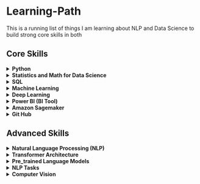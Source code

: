 # Learning-Path
This is a running list of things I am learning about NLP and Data Science to build strong core skills in both
## Core Skills<br>




<details><summary> <b> Python </b> <br></summary>
<p>


| Resource          | Progress      | Done          |
| -------------     | ------------- | ------------- |
| Youtube : Tutorial: Krish Naik - Complete Python           |     ✓          |       ✓        |
| Youtube: Programming with Mosh  |       ✓         |     ✓           |
| Youtube: Python Full Course |       ✓         |               |






</p>
</details>





<details><summary> <b> Statistics and Math for Data Science </b> <br></summary>
<p>


| Resource          | Progress      | Done          |
| -------------     | ------------- | ------------- |
| Statistics and probability-Khan Academy           |     ✓          |       ✓        |
| Udemy: Statistics & Mathematics for Data Science & Data Analytics  |       ✓         |     ✓           |
| Youtube: Mathematics and Statistics for Data Science |       ✓         |         ✓        |






</p>
</details>






<details><summary> <b> SQL </b> <br></summary>
<p>


| Resource          | Progress      | Done          |
| -------------     | ------------- | ------------- |
| Youtube : SQL Tutorial - Full Database Course for Beginners           |     ✓          |       ✓        |
| Youtube: SQL Tutorial for Beginners 2023 | SQL Tutorial | SQL Full Course 2023 | MySQL | SQL | Simplilearn  |       ✓         |  ✓ |
| Youtube: SQL Full Course  by Programming with Mosh|       ✓         |               |






</p>
</details>





<details><summary> <b> Machine Learning </b> <br></summary>
<p>


| Resource          | Progress      | Done          |
| -------------     | ------------- | ------------- |
| Book: AI and Machine Learning For Coders: A Programmer's Guide to Artificial Intelligence           |     ✓          |       ✓        |
| Book: Hands-On Machine Learning with Scikit-Learn, Keras, and TensorFlow, 3rd Edition by Aurélien Géron           |     ✓          |       ✓        |
| Udemy: Machine Learning A-Z™: AI, Python & R + ChatGPT Bonus [2023]|       ✓         |     ✓           |
| Udemy: Data Preprocessing |       ✓         |      ✓         |
| Udemy: Data Preprocessing in Python |       ✓         |      ✓         |
| Udemy: Data Preprocessing in R|       ✓         |      ✓         |
| Udemy: Regression |       ✓         |      ✓         |
| Udemy: Evaluating Regression Models Performance |       ✓         |      ✓         |
| Udemy: Regression Model selection in Python|       ✓         |      ✓         |
| Udemy: Classification |       ✓         |      ✓         |
| Udemy: Evaluating Classification Models Performance |       ✓         |      ✓         |
| Udemy: Clustering |       ✓         |      ✓         |
| Udemy: Association Rule Learning |       ✓         |      ✓         |
| Udemy: Reinforcement Learning |       ✓         |      ✓         |
| Udemy: Natural Language Processing |       ✓         |      ✓         |
| Udemy: Deep Learning |       ✓         |      ✓         |
| Udemy: Dimensionality Reduction |       ✓         |      ✓         |
| Udemy: Model Selection and Boosting |       ✓         |      ✓         |
| Udemy: Data Preprocessing |       ✓         |      ✓         |
| Udemy: Data Preprocessing |       ✓         |      ✓         |
| Udemy: Data Preprocessing |       ✓         |      ✓         |
| Udemy: Data Preprocessing |       ✓         |      ✓         |
| Udemy: Data Preprocessing |       ✓         |      ✓         |
| Udemy: Data Preprocessing |       ✓         |      ✓         |
| Udemy: Data Preprocessing |       ✓         |      ✓         |






</p>
</details>






<details><summary> <b> Deep Learning </b> <br></summary>
<p>


| Resource          | Progress      | Done          |
| -------------     | ------------- | ------------- |
| Youtube: MIT Introduction to Deep Learning by Alexander Amini           |     ✓          |       ✓        |
| Book: Deep Learning from Scratch: Building with Python from First Principles by Seth Weidman  |       ✓         |     ✓           |
| Youtube: Deep Learning With PyTorch - Full Course by Patric Loeber |       ✓         |    ✓           |






</p>
</details>











<details><summary> <b> Power BI (BI Tool) </b> <br></summary>
<p>


| Resource          | Progress      | Done          |
| -------------     | ------------- | ------------- |
| Youtube : How to use Microsoft Power BI - Tutorial for Beginners by Kevin Stratwert          |     ✓          |       ✓        |
| Youtube: Power BI Project- Codebasics: Sales Insights Data Analysis Project - 1 - Problem Statement  |       ✓          |               |






</p>
</details>



<details><summary> <b> Amazon Sagemaker </b> <br></summary>
<p>


| Resource          | Progress      | Done          |
| -------------     | ------------- | ------------- |
| Youtube : AWS SageMaker For ML And DL Tutorial Playlist- What Will We Learn In This Playlist?          |   ✓             |     ✓          |
| Youtube : Tutorial -Build,Train, Deploy Machine Learning Model In AWS SageMaker- Creating Notebook Instance  |     ✓            |    ✓             |






</p>
</details>




<details><summary> <b> Git Hub </b> <br></summary>
<p>


| Resource          | Progress      | Done          |
| -------------     | ------------- | ------------- |
| Youtube: Git and GitHub for Beginners Tutorial by Kevin Stratvert          |     ✓          |       ✓        |
| Website: Git Tutorial by BitBucket  |       ✓         |               |
| Website: git — the simple guide |       ✓         |     ✓          |






</p>
</details>













## Advanced Skills<br>



<details><summary> <b> Natural Language Processing (NLP) </b> <br></summary>
<p>

| Resource          | Progress      | Done          |
| -------------     | ------------- | ------------- |
| Hugging Face: Introduction to NLP        |    ✓             |   ✓              |
| Hugging Face: USING 🤗 TRANSFORMERS |   ✓              |    ✓             |
| Hugging Face: Transformer Models   |        ✓      |     ✓            |   
| Hugging Face: Fine-tuning a Pre-trained Model  |    ✓          |     ✓            |
| Hugging Face: Sharing Models and Tokenizers   |     ✓    |    ✓           |
| Hugging Face: The Hugging Face Datasets Library  |     ✓         |      ✓         |
| Hugging Face: The Hugging Face Tokenizers Library  |   ✓          |      ✓         |
| Hugging Face: Main NLP Tasks|        ✓      |      ✓         |   
| Hugging Face: Building and Sharing Demos  |    ✓          |      ✓         |
| Youtube: Complete Road Map To Prepare NLP by Krish Naik |    ✓           |      ✓         |
| Youtube: Tokenization by Krish Naik|    ✓           |     ✓          |
| Youtube: Stemming And Lemmatization Intuition by Krish Naik|    ✓           |     ✓          |
| Youtube: Stemming by Krish Naik|    ✓           |     ✓          |
| Youtube: Lemmatization by Krish Naik|    ✓           |     ✓          |
| Youtube: Bag Of Words Intuition by Krish Naik|    ✓           |     ✓          |
| Youtube: TF-IDF Intuition Text Preprocessing by Krish Naik|    ✓           |     ✓          |
| Youtube: TF-IDF for Machine Learning Text Preprocessing by Krish Naik|    ✓           |     ✓          |
| Youtube: Implementing a Spam classifier in Python by Krish Naik|    ✓           |     ✓          |
| Youtube: Word2Vec by Krish Naik|    ✓           |     ✓          |
| Youtube: Why Use Recurrent Neural Network and Its Application by Krish Naik|    ✓       |     ✓      |
| Youtube: Recurrent Neural Network Forward Propagation With Time by Krish Naik|    ✓       |     ✓      | | | 
| Youtube: Back Propagation In Recurrent Neural Network by Krish Naik|    ✓       |     ✓      | 
| Youtube: Problems In Simple Recurrent Neural Network by Krish Naik|    ✓       |     ✓      |
| Youtube: LSTM Recurrent Neural Network In Depth Intuition|    ✓       |     ✓      |

</p>
</details>


<details><summary> <b> Transformer Architecture </b> <br></summary>
<p>

| Resource          | Progress      | Done          |
| -------------     | ------------- | ------------- |
| Youtube: The Narrated Transformer Language Model        |    ✓             |   ✓              |
| Blog: Jay Alammar - The Illustrated Transformer |   ✓              |    ✓             |
| Youtube: Live -Transformers In-depth Architecture Understanding- Attention Is All You Need   |        ✓      |     ✓            |   
| Research Paper: Attention Is All You Need  |    ✓          |     ✓            |
| Hugging Face: Transformers   |     ✓    |    ✓           |
| Blog: Jay Alammar - A Visual Guide to Using BERT for the First Time   |     ✓    |    ✓           |
| Blog: Fabio Chiusano - A Full Guide to Finetuning T5 for Text2Text and Building a Demo with Streamlit   |     ✓    |    ✓           |
| Blog: Jay Alammar - The Illustrated GPT-2 (Visualizing Transformer Language Models)   |     ✓    |    ✓           |

</p>
</details>





<details><summary> <b> Pre_trained Language Models </b> <br></summary>
<p>

| Models          | Progress      | Done          |
| -------------     | ------------- | ------------- |
| BERT        |    ✓             |   ✓              |
| ROBERTa |   ✓              |    ✓             |
| BART   |        ✓      |     ✓            |   
| PEGASUS  |    ✓          |     ✓            |
| T5   |     ✓    |    ✓           |
| GPT  |     ✓    |    ✓           |

</p>
</details>



<details><summary> <b> NLP Tasks </b> <br></summary>
<p>

| Tasks          | Progress      | Done          |
| -------------     | ------------- | ------------- |
| Hugging Face: Summarization        |    ✓             |   ✓              |
| Hugging Face: Sentiment Analysis |   ✓              |    ✓             |
| Hugging Face: Translation  |        ✓      |     ✓            |   
| Hugging Face: Question answer Generation  |    ✓          |     ✓            |
| Hugging Face: Automatic Speech Recognition  |     ✓    |    ✓           |
| Hugging Face: Fine-tuning a masked language model  |     ✓    |    ✓           |

</p>
</details>





<details><summary> <b> Computer Vision </b> <br></summary>
<p>


| Resource          | Progress      | Done          |
| -------------     | ------------- | ------------- |
| Hugging Face: The State of Computer Vision at Hugging Face          |     ✓          |       ✓        |
| Hugging Face: Vision Transformer (ViT)  |       ✓         |     ✓           |
| Hugging Face: Fine-Tune ViT for Image Classification with 🤗 Transformers |       ✓         |               |






</p>
</details>










